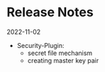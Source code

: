 # Release Notes #

2022-11-02
 * Security-Plugin:
   * secret file mechanism
   * creating master key pair 